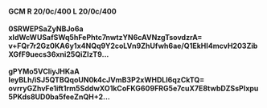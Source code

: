 #### GCM R 20/0c/400 L 20/0c/400
**0SRWEPSaZyNBJo6a**<br/>**xldWcWUSafSWq5hFePhtc7nwtzYN6cAVNzgTsovdzrA=**<br/>**v+FQr7r2Gz0KA6y1x4NQq9Y2coLVn9ZhUfwh6ae/Q1EkHI4mcvH203ZibXGfF9uecs36xni25QiZlzT9...**<br/><br/>
**gPYMo5VCliyJHKaA**<br/>**IeyBLh/iSJ5QTBQqoUN0k4cJVmB3P2xWHDLl6qzCkTQ=**<br/>**ovrryGZhvFe1ift1rm5SddwXO1kCoFKG609FRG5e7cuX7E8twbDZSsPIxpu5PKds8UD0ba5feeZnQH+2...**